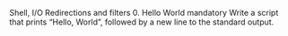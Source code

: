 Shell, I/O Redirections and filters
0. Hello World
mandatory
Write a script that prints “Hello, World”, followed by a new line to the standard output.

